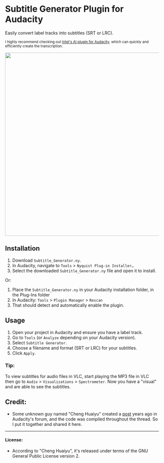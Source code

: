 # Subtitle Generator Plugin for Audacity

Easily convert label tracks into subtitles (SRT or LRC).

<sub>I highly recommend checking out [Intel's AI plugin for Audacity](https://github.com/intel/openvino-plugins-ai-audacity), which can quickly and efficiently create the transcription.</sub>

<image src='https://github.com/sm18lr88/Audacity_Subtitle_Generator_Plugin/assets/64564447/0a7fa7f5-0afd-4934-99f0-ea4c75a15810' width='600'>

## Installation

1. Download `Subtitle_Generator.ny`.
2. In Audacity, navigate to `Tools` > `Nyquist Plug-in Installer…`
3. Select the downloaded `Subtitle_Generator.ny` file and open it to install.

Or:

1. Place the `Subtitle_Generator.ny` in your Audacity installation folder, in the Plug-Ins folder
2. In Audacity: `Tools` > `Plugin Manager` > `Rescan`
3. That should detect and automatically enable the plugin.

## Usage

1. Open your project in Audacity and ensure you have a label track.
2. Go to `Tools` (or `Analyze` depending on your Audacity version).
3. Select `Subtitle Generator`.
4. Choose a filename and format (SRT or LRC) for your subtitles.
5. Click `Apply`.

### Tip:

To view subtitles for audio files in VLC, start playing the MP3 file in VLC then go to `Audio` > `Visualizations` > `Spectrometer`. Now you have a "visual" and are able to see the subtitles.

## Credit:

- Some unknown guy named "Cheng Huaiyu" created a [post](https://forum.audacityteam.org/t/convert-label-text-to-lrc-file/55495/45) years ago in Audacity's forum, and the code was compiled throughout the thread. So I put it together and shared it here.

---

#### License:
- According to "Cheng Huaiyu", it's released under terms of the GNU General Public License version 2.
